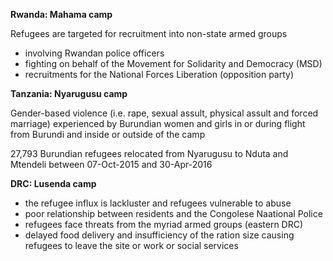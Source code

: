 **Rwanda: Mahama camp**

Refugees are targeted for recruitment into non-state armed groups
* involving Rwandan police officers
* fighting on behalf of the Movement for Solidarity and Democracy (MSD)
* recruitments for the National Forces Liberation (opposition party) 

**Tanzania: Nyarugusu camp**

Gender-based violence (i.e. rape, sexual assult, physical assult and forced marriage)
experienced by Burundian women and girls in or during flight from Burundi and inside or outside of the camp

27,793 Burundian refugees relocated from Nyarugusu to Nduta and Mtendeli between 07-Oct-2015 and 30-Apr-2016

**DRC: Lusenda camp**
* the refugee influx is lackluster and refugees vulnerable to abuse
* poor relationship between residents and the Congolese Naational Police
* refugees face threats from the myriad armed groups (eastern DRC)
* delayed food delivery and insufficiency of the ration size causing refugees to leave the site or work or social services

